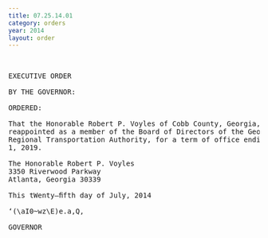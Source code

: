 ```yaml
---
title: 07.25.14.01
category: orders
year: 2014
layout: order
---
```


<pre> 

EXECUTIVE ORDER

BY THE GOVERNOR:

ORDERED:

That the Honorable Robert P. Voyles of Cobb County, Georgia, is
reappointed as a member of the Board of Directors of the Georgia
Regional Transportation Authority, for a term of office ending June
1, 2019.

The Honorable Robert P. Voyles
3350 Riverwood Parkway
Atlanta, Georgia 30339

This tWenty—ﬁfth day of July, 2014

‘(\aI0~wz\E)e.a,Q,

GOVERNOR

</pre>
